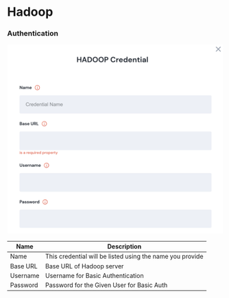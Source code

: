 # Hadoop



### Authentication

![Information needed to onboard Hadoop connector](<../../.gitbook/assets/Screen Shot 2022-06-14 at 7.27.01 PM.png>)

| Name     | Description                                               |
| -------- | --------------------------------------------------------- |
| Name     | This credential will be listed using the name you provide |
| Base URL | Base URL of Hadoop server                                 |
| Username | Username for Basic Authentication                         |
| Password | Password for the Given User for Basic Auth                |
